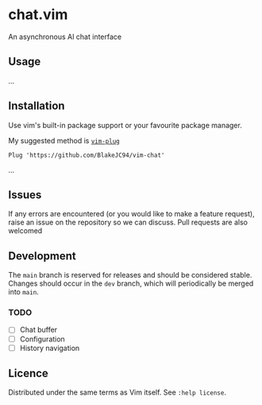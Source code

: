 # chat.vim
An asynchronous AI chat interface

## Usage

...

## Installation
Use vim's built-in package support or your favourite package manager.

My suggested method is [`vim-plug`](https://github.com/junegunn/vim-plug)
```
Plug 'https://github.com/BlakeJC94/vim-chat'
```

...


## Issues
If any errors are encountered (or you would like to make a feature request), raise an issue on the
repository so we can discuss. Pull requests are also welcomed

## Development
The `main` branch is reserved for releases and should be considered stable. Changes should occur in
the `dev` branch, which will periodically be merged into `main`.

### TODO
- [ ] Chat buffer
- [ ] Configuration
- [ ] History navigation

## Licence
Distributed under the same terms as Vim itself. See `:help license`.
